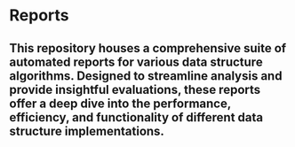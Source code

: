 # Reports

This repository houses a comprehensive suite of automated reports for various data structure algorithms. Designed to streamline analysis and provide insightful evaluations, these reports offer a deep dive into the performance, efficiency, and functionality of different data structure implementations.
---
